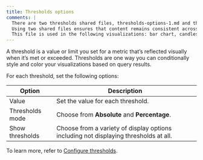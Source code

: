 ```yaml
---
title: Thresholds options
comments: |
  There are two thresholds shared files, thresholds-options-1.md and thresholds-options-2.md, to cover the most common combinations of options. 
  Using two shared files ensures that content remains consistent across visualizations that share the same options and users don't have to figure out which options apply to a specific visualization when reading that content. 
  This file is used in the following visualizations: bar chart, candlestick, time series, trend
---
```


A threshold is a value or limit you set for a metric that’s reflected visually when it’s met or exceeded. Thresholds are one way you can conditionally style and color your visualizations based on query results.

For each threshold, set the following options:

| Option          | Description                                                                          |
| --------------- | ------------------------------------------------------------------------------------ |
| Value           | Set the value for each threshold.                                                    |
| Thresholds mode | Choose from **Absolute** and **Percentage**.                                         |
| Show thresholds | Choose from a variety of display options including not displaying thresholds at all. |

To learn more, refer to [Configure thresholds](https://grafana.com/docs/grafana/<GRAFANA_VERSION>/panels-visualizations/configure-thresholds/).
